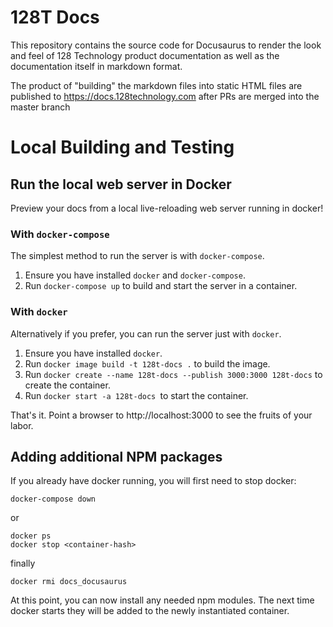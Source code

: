 # 128T Docs
This repository contains the source code for Docusaurus to render the look and feel
of 128 Technology product documentation as well as the documentation itself in
markdown format.

The product of "building" the markdown files into static HTML files are published
to https://docs.128technology.com after PRs are merged into the master branch

# Local Building and Testing

## Run the local web server in Docker

Preview your docs from a local live-reloading web server running in docker!

### With `docker-compose`
The simplest method to run the server is with `docker-compose`.

1. Ensure you have installed `docker` and `docker-compose`.
2. Run `docker-compose up` to build and start the server in a container.

### With `docker`
Alternatively if you prefer, you can run the server just with `docker`.

1. Ensure you have installed `docker`.
2. Run `docker image build -t 128t-docs .` to build the image.
3. Run `docker create --name 128t-docs --publish 3000:3000 128t-docs` to create the container.
4. Run `docker start -a 128t-docs `to start the container.

That's it. Point a browser to http://localhost:3000 to see the fruits of your labor.

## Adding additional NPM packages

If you already have docker running, you will first need to stop docker:
```
docker-compose down
```
or
```
docker ps
docker stop <container-hash>
```
finally
```
docker rmi docs_docusaurus
```

At this point, you can now install any needed npm modules.  The next time docker starts
they will be added to the newly instantiated container.